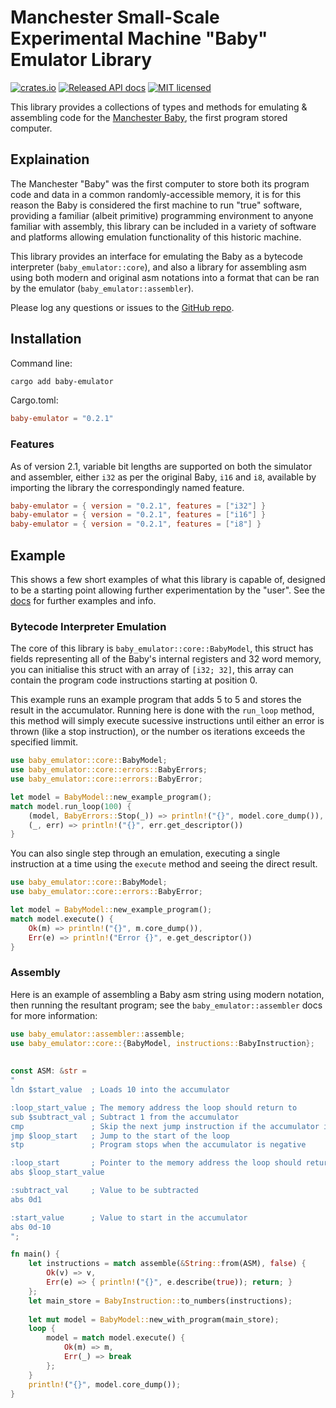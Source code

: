 # Manchester Small-Scale Experimental Machine "Baby" Emulator Library 

[![crates.io](https://img.shields.io/crates/v/baby-emulator)](https://crates.io/crates/baby-emulator)
[![Released API docs](https://docs.rs/baby-emulator/badge.svg)](https://docs.rs/baby-emulator)
[![MIT licensed](https://img.shields.io/badge/license-MIT-blue.svg)](./LICENCE)

This library provides a collections of types and methods for emulating & assembling code for 
the [Manchester Baby](https://www.scienceandindustrymuseum.org.uk/objects-and-stories/baby-and-modern-computing), the first program stored 
computer. 

## Explaination 

The Manchester "Baby" was the first computer to store both its program 
code and data in a common randomly-accessible memory, it is for this 
reason the Baby is considered the first machine to run "true" software, 
providing a familiar (albeit primitive) programming environment to anyone 
familiar with assembly, this library can be included in a variety of 
software and platforms allowing emulation functionality of this historic machine. 

This library provides an interface for emulating the Baby as a bytecode 
interpreter (`baby_emulator::core`), and also a library for assembling 
asm using both modern and original asm notations into a format that 
can be ran by the emulator (`baby_emulator::assembler`). 

Please log any questions or issues to the [GitHub repo](https://github.com/jasonalexander-ja/SSEMBabyEmulator).

## Installation 

Command line: 
```bash 
cargo add baby-emulator 
```

Cargo.toml: 
```toml 
baby-emulator = "0.2.1" 
``` 

### Features 

As of version 2.1, variable bit lengths are supported on both the simulator and assembler, 
either `i32` as per the original Baby, `i16` and `i8`, available by importing the library 
the correspondingly named feature. 

```toml
baby-emulator = { version = "0.2.1", features = ["i32"] }
baby-emulator = { version = "0.2.1", features = ["i16"] }
baby-emulator = { version = "0.2.1", features = ["i8"] }
```

## Example 

This shows a few short examples of what this library is capable of, designed to be a 
starting point allowing further experimentation by the "user". See
the [docs](https://docs.rs/baby-emulator) for further examples and info. 

### Bytecode Interpreter Emulation

The core of this library is `baby_emulator::core::BabyModel`, 
this struct has fields representing all of the Baby's internal 
registers and 32 word memory, you can initialise this struct with 
an array of `[i32; 32]`, this array can contain the program code 
instructions starting at position 0. 

This example runs an example program that adds 5 to 5 and stores 
the result in the accumulator. Running here is done with the `run_loop`
method, this method will simply execute sucessive instructions until 
either an error is thrown (like a stop instruction), or the number
os iterations exceeds the specified limmit. 

```rust
use baby_emulator::core::BabyModel;
use baby_emulator::core::errors::BabyErrors;
use baby_emulator::core::errors::BabyError;

let model = BabyModel::new_example_program();
match model.run_loop(100) {
    (model, BabyErrors::Stop(_)) => println!("{}", model.core_dump()),
    (_, err) => println!("{}", err.get_descriptor())
}
```

You can also single step through an emulation, executing a single 
instruction at a time using the `execute` method and seeing the 
direct result. 

```rust
use baby_emulator::core::BabyModel;
use baby_emulator::core::errors::BabyError;

let model = BabyModel::new_example_program();
match model.execute() {
    Ok(m) => println!("{}", m.core_dump()),
    Err(e) => println!("Error {}", e.get_descriptor())
}
```

### Assembly

Here is an example of assembling a Baby asm string using 
modern notation, then running the resultant program;
see the `baby_emulator::assembler` docs for more information:

```rust
use baby_emulator::assembler::assemble; 
use baby_emulator::core::{BabyModel, instructions::BabyInstruction};
 
 
const ASM: &str = 
"
ldn $start_value  ; Loads 10 into the accumulator 

:loop_start_value ; The memory address the loop should return to 
sub $subtract_val ; Subtract 1 from the accumulator 
cmp               ; Skip the next jump instruction if the accumulator is negative 
jmp $loop_start   ; Jump to the start of the loop 
stp               ; Program stops when the accumulator is negative 

:loop_start       ; Pointer to the memory address the loop should return to 
abs $loop_start_value

:subtract_val     ; Value to be subtracted
abs 0d1

:start_value      ; Value to start in the accumulator 
abs 0d-10
";

fn main() {
    let instructions = match assemble(&String::from(ASM), false) {
        Ok(v) => v,
        Err(e) => { println!("{}", e.describe(true)); return; }
    };
    let main_store = BabyInstruction::to_numbers(instructions);
 
    let mut model = BabyModel::new_with_program(main_store);
    loop {
        model = match model.execute() {
            Ok(m) => m,
            Err(_) => break
        };
    }
    println!("{}", model.core_dump());
}
```
